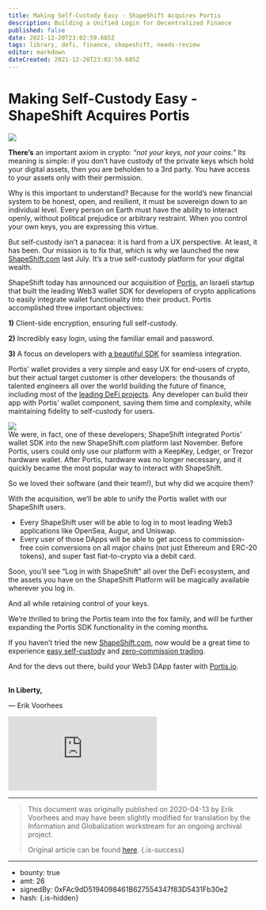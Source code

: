 ```yaml
---
title: Making Self-Custody Easy - ShapeShift Acquires Portis
description: Building a Unified Login for Decentralized Finance
published: false
date: 2021-12-20T23:02:59.685Z
tags: library, defi, finance, shapeshift, needs-review
editor: markdown
dateCreated: 2021-12-20T23:02:59.685Z
---
```


# Making Self-Custody Easy - ShapeShift Acquires Portis

![](https://assets.website-files.com/5e9a09610b7dce71f87f7f17/5e9efd181dffd58203d33f45_1_rbAC_e-0gaVDCcZuPIGlrA.png)

**There’s** an important axiom in crypto: *“not your keys, not your coins.”* Its meaning is simple: if you don’t have custody of the private keys which hold your digital assets, then you are beholden to a 3rd party. You have access to your assets only with their permission.

Why is this important to understand? Because for the world’s new financial system to be honest, open, and resilient, it must be sovereign down to an individual level. Every person on Earth must have the ability to interact openly, without political prejudice or arbitrary restraint. When you control your own keys, you are expressing this virtue.

But self-custody isn’t a panacea: it is hard from a UX perspective. At least, it has been. Our mission is to fix that, which is why we launched the new [ShapeShift.com](https://shapeshift.com/?utm_source=social&utm_medium=medium&utm_campaign=portis_acquisition&utm_term=cta_01) last July. It’s a true self-custody platform for your digital wealth.

ShapeShift today has announced our acquisition of [Portis](https://www.portis.io/), an Israeli startup that built the leading Web3 wallet SDK for developers of crypto applications to easily integrate wallet functionality into their product. Portis accomplished three important objectives:

**1)** Client-side encryption, ensuring full self-custody.

**2)** Incredibly easy login, using the familiar email and password.

**3)** A focus on developers with [a beautiful SDK](https://github.com/portis-project/web-sdk) for seamless integration.

Portis’ wallet provides a very simple and easy UX for end-users of crypto, but their actual target customer is other developers: the thousands of talented engineers all over the world building the future of finance, including most of the [leading DeFi projects](https://apps.portis.io/). Any developer can build their app with Portis’ wallet component, saving them time and complexity, while maintaining fidelity to self-custody for users.<br/> 

[![](https://assets.website-files.com/5e9a09610b7dce71f87f7f17/5e9abb252afc3c37bb299581_5e99d053ff7599a3ddaea250_1*ShNoFIHLaKVspi31-tqbqw.png)](http://beta.shapeshift.com)<br/>We were, in fact, one of these developers; ShapeShift integrated Portis’ wallet SDK into the new ShapeShift.com platform last November. Before Portis, users could only use our platform with a KeepKey, Ledger, or Trezor hardware wallet. After Portis, hardware was no longer necessary, and it quickly became the most popular way to interact with ShapeShift.

So we loved their software (and their team!), but why did we acquire them?

With the acquisition, we’ll be able to unify the Portis wallet with our ShapeShift users.

* Every ShapeShift user will be able to log in to most leading Web3 applications like OpenSea, Augur, and Uniswap.
* Every user of those DApps will be able to get access to commission-free coin conversions on all major chains (not just Ethereum and ERC-20 tokens), and super fast fiat-to-crypto via a debit card.

Soon, you’ll see “Log in with ShapeShift” all over the DeFi ecosystem, and the assets you have on the ShapeShift Platform will be magically available wherever you log in.

And all while retaining control of your keys.

We’re thrilled to bring the Portis team into the fox family, and will be further expanding the Portis SDK functionality in the coming months.

If you haven’t tried the new [ShapeShift.com](https://shapeshift.com/?utm_source=social&utm_medium=medium&utm_campaign=portis_acquisition&utm_term=cta_01), now would be a great time to experience [easy self-custody](https://pages.shapeshift.com/portis_wallet/?utm_source=social&utm_medium=medium&utm_campaign=portis_acquisition&utm_term=cta_05) and [zero-commission trading](https://shapeshift.com/free-trading?utm_source=social&utm_medium=medium&utm_campaign=portis_acquisition&utm_term=cta_04).

And for the devs out there, build your Web3 DApp faster with [Portis.io](https://docs.portis.io/#/).

**<br/>In Liberty,**

— Erik Voorhees<br/> 

<iframe allowfullscreen="" frameborder="0" scrolling="auto" src="https://cdn.embedly.com/widgets/media.html?src=https%3A%2F%2Fwww.youtube.com%2Fembed%2FIywdlv2sfgU%3Ffeature%3Doembed&amp;display_name=YouTube&amp;url=https%3A%2F%2Fwww.youtube.com%2Fwatch%3Fv%3DIywdlv2sfgU&amp;image=https%3A%2F%2Fi.ytimg.com%2Fvi%2FIywdlv2sfgU%2Fhqdefault.jpg&amp;key=a19fcc184b9711e1b4764040d3dc5c07&amp;type=text%2Fhtml&amp;schema=youtube"></iframe>

<br/>

---

> This document was originally published on 2020-04-13 by Erik Voorhees and may have been slightly modified for translation by the Information and Globalization workstream for an ongoing archival project.
>
> Original article can be found [here](https://shapeshift.com/library/shapeshift-acquires-portis).
{.is-success}

---

- bounty: true
- amt: 26
- signedBy: 0xFAc9dD5194098461B627554347f83D5431Fb30e2
- hash: 
{.is-hidden}
